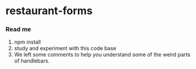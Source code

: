 # restaurant-forms
### Read me ###

1) npm install
2) study and experiment with this code base
3) We left some comments to help you understand some of the weird parts of handlebars.
